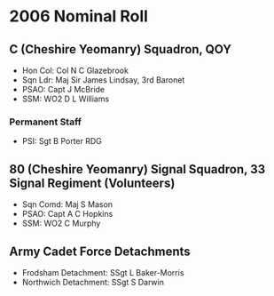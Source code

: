 # 2006 Nominal Roll

## C (Cheshire Yeomanry) Squadron, QOY

* Hon Col: Col N C Glazebrook
* Sqn Ldr: Maj Sir James Lindsay, 3rd Baronet
* PSAO: Capt J McBride
* SSM: WO2 D L Williams

### Permanent Staff

* PSI: Sgt B Porter RDG

## 80 (Cheshire Yeomanry) Signal Squadron, 33 Signal Regiment (Volunteers)

* Sqn Comd: Maj S Mason
* PSAO: Capt A C Hopkins
* SSM: WO2 C Murphy

## Army Cadet Force Detachments

* Frodsham Detachment: SSgt L Baker-Morris
* Northwich Detachment: SSgt S Darwin
